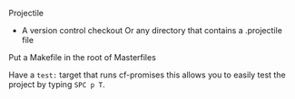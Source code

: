 Projectile
- A version control checkout Or any directory that contains a .projectile file

Put a Makefile in the root of Masterfiles

Have a `test:` target that runs cf-promises this allows you to easily test the project by typing `SPC p T`.
